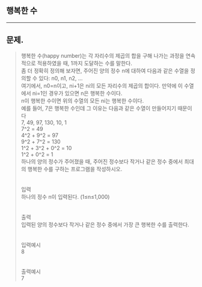 ## 행복한 수
___
## 문제.
> 행복한 수(happy number)는 각 자리수의 제곱의 합을 구해 나가는 과정을 연속적으로 적용하였을 때, 1까지 도달하는 수를 말한다.</br>
> 좀 더 정확히 정의해 보자면, 주어진 양의 정수 n에 대하여 다음과 같은 수열을 정의할 수 있다: n0, n1, n2, ...</br>
> 여기에서, n0=n이고, ni+1은 ni의 모든 자리수의 제곱의 합이다. 만약에 이 수열에서 ni=1인 경우가 있으면 n은 행복한 수이다.</br>
> n이 행복한 수이면 위의 수열의 모든 ni는 행복한 수이다.</br>
> 예를 들어, 7은 행복한 수인데 그 이유는 다음과 같은 수열이 만들어지기 때문이다</br>
> 7, 49, 97, 130, 10, 1</br>
> 7^2 = 49</br>
> 4^2 + 9^2 = 97</br>
> 9^2 + 7^2 = 130</br>
> 1^2 + 3^2 + 0^2 = 10</br>
> 1^2 + 0^2 = 1</br>
> 하나의 양의 정수가 주어졌을 때, 주어진 정수보다 작거나 같은 정수 중에서 최대의 행복한 수를 구하는 프로그램을 작성하시오.</br>
> </br></br>
> 입력</br>
> 하나의 정수 n이 입력된다. (1≤n≤1,000)</br>
> </br></br>
> 출력</br>
> 입력된 양의 정수보다 작거나 같은 정수 중에서 가장 큰 행복한 수를 출력한다.</br>
> </br></br>
> 입력예시</br>
> 8</br>
> </br></br>
> 출력예시</br>
> 7</br>